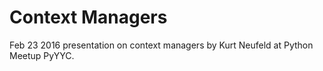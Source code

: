 # Context Managers

Feb 23 2016 presentation on context managers by Kurt Neufeld at Python Meetup PyYYC.

